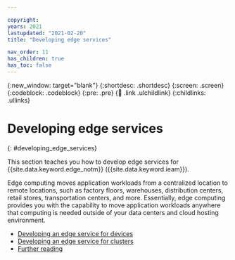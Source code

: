 ```yaml
---

copyright:
years: 2021
lastupdated: "2021-02-20"
title: "Developing edge services"

nav_order: 11
has_children: true
has_toc: false
---
```


{:new_window: target="blank"}
{:shortdesc: .shortdesc}
{:screen: .screen}
{:codeblock: .codeblock}
{:pre: .pre}
{:child: .link .ulchildlink}
{:childlinks: .ullinks}

# Developing edge services
{: #developing_edge_services}

This section teaches you how to develop edge services for {{site.data.keyword.edge_notm}} ({{site.data.keyword.ieam}}).

Edge computing moves application workloads from a centralized location to remote locations, such as factory floors, warehouses, distribution centers, retail stores, transportation centers, and more. Essentially, edge computing provides you with the capability to move application workloads anywhere that computing is needed outside of your data centers and cloud hosting environment.

* [Developing an edge service for devices](developing.md)
* [Developing an edge service for clusters](developing_clusters.md)
* [Further reading](further_reading.md)
